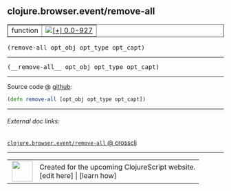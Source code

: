 ## clojure.browser.event/remove-all



 <table border="1">
<tr>
<td>function</td>
<td><a href="https://github.com/cljsinfo/cljs-api-docs/tree/0.0-927"><img valign="middle" alt="[+] 0.0-927" title="Added in 0.0-927" src="https://img.shields.io/badge/+-0.0--927-lightgrey.svg"></a> </td>
</tr>
</table>

<samp>(remove-all opt_obj opt_type opt_capt)</samp><br>

---

 <samp>
(__remove-all__ opt_obj opt_type opt_capt)<br>
</samp>

---







Source code @ [github]():

```clj
(defn remove-all [opt_obj opt_type opt_capt])
```

<!--
Repo - tag - source tree - lines:

 <pre>

</pre>

-->

---



###### External doc links:

[`clojure.browser.event/remove-all` @ crossclj](http://crossclj.info/fun/clojure.browser.event.cljs/remove-all.html)<br>

---

 <table>
<tr><td>
<img valign="middle" align="right" width="48px" src="http://i.imgur.com/Hi20huC.png">
</td><td>
Created for the upcoming ClojureScript website.<br>
[edit here] | [learn how]
</td></tr></table>

[edit here]:https://github.com/cljsinfo/cljs-api-docs/blob/master/cljsdoc/clojure.browser.event/remove-all.cljsdoc
[learn how]:https://github.com/cljsinfo/cljs-api-docs/wiki/cljsdoc-files

<!--

This information was too distracting to show to readers, but I'll leave it
commented here since it is helpful to:

- pretty-print the data used to generate this document
- and show how to retrieve that data



The API data for this symbol:

```clj
{:ns "clojure.browser.event",
 :name "remove-all",
 :signature ["[opt_obj opt_type opt_capt]"],
 :name-encode "remove-all",
 :history [["+" "0.0-927"]],
 :type "function",
 :full-name-encode "clojure.browser.event/remove-all",
 :source {:code "(defn remove-all [opt_obj opt_type opt_capt])",
          :title "Source code",
          :repo "clojurescript",
          :tag "r1.9.36",
          :filename "src/main/cljs/clojure/browser/event.cljs",
          :lines [100],
          :url "https://github.com/clojure/clojurescript/blob/r1.9.36/src/main/cljs/clojure/browser/event.cljs#L100"},
 :usage ["(remove-all opt_obj opt_type opt_capt)"],
 :full-name "clojure.browser.event/remove-all",
 :cljsdoc-url "https://github.com/cljsinfo/cljs-api-docs/blob/master/cljsdoc/clojure.browser.event/remove-all.cljsdoc"}

```

Retrieve the API data for this symbol:

```clj
;; from Clojure REPL
(require '[clojure.edn :as edn])
(-> (slurp "https://raw.githubusercontent.com/cljsinfo/cljs-api-docs/catalog/cljs-api.edn")
    (edn/read-string)
    (get-in [:symbols "clojure.browser.event/remove-all"]))
```

-->
